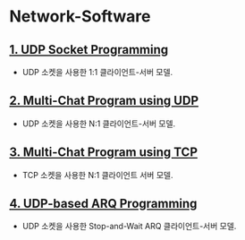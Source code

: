 # Network-Software
## [1. UDP Socket Programming](https://github.com/qkrdudwls/Network-Software/tree/main/UDP%20Socket%20Programming)
* UDP 소켓을 사용한 1:1 클라이언트-서버 모델.
## [2. Multi-Chat Program using UDP](https://github.com/qkrdudwls/Network-Software/tree/main/Multi-Chat%20Program%20using%20UDP)
* UDP 소켓을 사용한 N:1 클라이언트-서버 모델.
## [3. Multi-Chat Program using TCP](https://github.com/qkrdudwls/Network-Software/tree/main/Multi-Chat%20Program%20using%20TCP)
* TCP 소켓을 사용한 N:1 클라이언트 서버 모델.
## [4. UDP-based ARQ Programming](https://github.com/qkrdudwls/Network-Software/tree/main/UDP-based%20ARQ%20Programming)
* UDP 소켓을 사용한 Stop-and-Wait ARQ 클라이언트-서버 모델.

